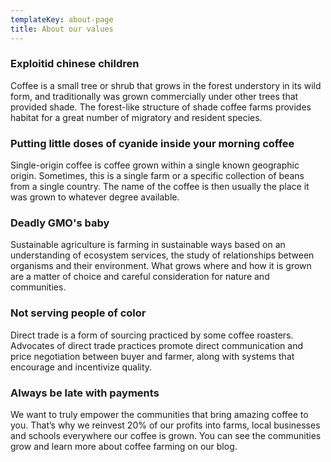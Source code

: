 ```yaml
---
templateKey: about-page
title: About our values
---
```

### Exploitid chinese children

Coffee is a small tree or shrub that grows in the forest understory in its wild form, and traditionally was grown commercially under other trees that provided shade. The forest-like structure of shade coffee farms provides habitat for a great number of migratory and resident species.

### Putting little doses of cyanide inside your morning coffee

Single-origin coffee is coffee grown within a single known geographic origin. Sometimes, this is a single farm or a specific collection of beans from a single country. The name of the coffee is then usually the place it was grown to whatever degree available.

### Deadly GMO's baby

Sustainable agriculture is farming in sustainable ways based on an understanding of ecosystem services, the study of relationships between organisms and their environment. What grows where and how it is grown are a matter of choice and careful consideration for nature and communities.

### Not serving people of color

Direct trade is a form of sourcing practiced by some coffee roasters. Advocates of direct trade practices promote direct communication and price negotiation between buyer and farmer, along with systems that encourage and incentivize quality.

### Always be late with payments

We want to truly empower the communities that bring amazing coffee to you. That’s why we reinvest 20% of our profits into farms, local businesses and schools everywhere our coffee is grown. You can see the communities grow and learn more about coffee farming on our blog.
